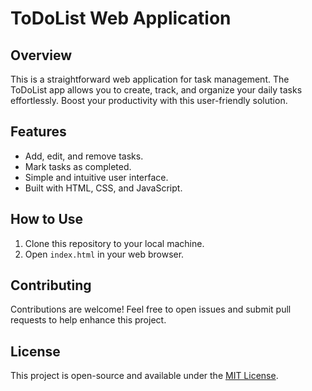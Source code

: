 # ToDoList Web Application

## Overview

This is a straightforward web application for task management. The ToDoList app allows you to create, track, and organize your daily tasks effortlessly. Boost your productivity with this user-friendly solution.

## Features

- Add, edit, and remove tasks.
- Mark tasks as completed.
- Simple and intuitive user interface.
- Built with HTML, CSS, and JavaScript.

## How to Use

1. Clone this repository to your local machine.
2. Open `index.html` in your web browser.

## Contributing

Contributions are welcome! Feel free to open issues and submit pull requests to help enhance this project.

## License

This project is open-source and available under the [MIT License](LICENSE).
